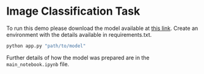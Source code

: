 # Image Classification Task

To run this demo please download the model available at [this link](). Create an environment with the details available in requirements.txt.

```sh
python app.py "path/to/model"
```


Further details of how the model was prepared are in the `main_notebook.ipynb` file.
